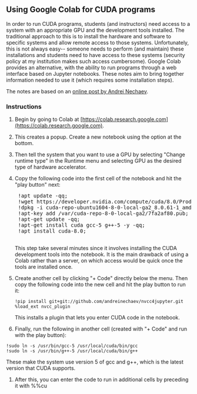 ## Using Google Colab for CUDA programs

In order to run CUDA programs, students (and instructors) need access
to a system with an appropriate GPU and the development tools
installed.
The traditional approach to this is to install the hardware and
software to specific systems and allow remote access to those systems.
Unfortunately, this is not always easy-- someone needs to perform (and
maintain) these installations and students need to have access to
these systems (security policy at my institution makes such
access cumbersome).
Google Colab provides an alternative, with the ability to run programs
through a web interface based on Jupyter notebooks.
These notes aim to bring together information needed to use it (which
requires some installation steps).

The notes are based on an
[online post by Andrei Nechaev](https://medium.com/@iphoenix179/running-cuda-c-c-in-jupyter-or-how-to-run-nvcc-in-google-colab-663d33f53772).

### Instructions

1. Begin by going to Colab at
[https://colab.research.google.com](https://colab.research.google.com).

1. This creates a popup.
Create a new notebook using the option at the bottom.

1. Then tell the system that you want to use a GPU by selecting "Change
runtime type" in the Runtime menu and selecting GPU as the desired type of
hardware accelerator.

1. Copy the following code into the first cell of the notebook and hit
the "play button" next:
    <pre>
    !apt update -qq;
    !wget https://developer.nvidia.com/compute/cuda/8.0/Prod2/local_installers/cuda-repo-ubuntu1604-8-0-local-ga2_8.0.61-1_amd64-deb;
    !dpkg -i cuda-repo-ubuntu1604-8-0-local-ga2_8.0.61-1_amd64-deb;
    !apt-key add /var/cuda-repo-8-0-local-ga2/7fa2af80.pub;
    !apt-get update -qq;
    !apt-get install cuda gcc-5 g++-5 -y -qq;
    !apt install cuda-8.0;
    </pre>
    This step take several minutes since it involves installing the CUDA
    development tools into the notebook.
    It is the main drawback of using a Colab rather than a server, on
    which access would be quick once the tools are installed once.

1. Create another cell by clicking "+ Code" directly below the menu.
Then copy the following code into the new cell and hit the play button
to run it:

    `!pip install git+git://github.com/andreinechaev/nvcc4jupyter.git`<br>
    `%load_ext nvcc_plugin`

    This installs a plugin that lets you enter CUDA code in the notebook.

1. Finally, run the following in another cell (created with "+ Code"
and run with the play button):

`!sudo ln -s /usr/bin/gcc-5 /usr/local/cuda/bin/gcc`<br>
`!sudo ln -s /usr/bin/g++-5 /usr/local/cuda/bin/g++`

These make the system use version 5 of gcc and g++, which is the
latest version that CUDA supports.

1. After this, you can enter the code to run in additional cells by
preceding it with %%cu 

